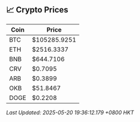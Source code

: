 ## 📈 Crypto Prices

| Coin | Price |
| ---- | ----- |
| BTC | $105285.9251 |
| ETH | $2516.3337 |
| BNB | $644.7106 |
| CRV | $0.7095 |
| ARB | $0.3899 |
| OKB | $51.8467 |
| DOGE | $0.2208 |

_Last Updated: 2025-05-20 19:36:12.179 +0800 HKT_